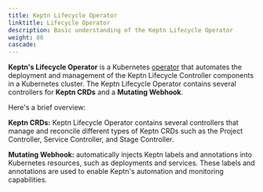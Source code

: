 ```yaml
---
title: Keptn Lifecycle Operator
linktitle: Lifecycle Operator
description: Basic understanding of the Keptn Lifecycle Operator
weight: 80
cascade:
---
```



**Keptn's Lifecycle Operator** is
a Kubernetes [operator](https://kubernetes.io/docs/concepts/extend-kubernetes/operator/)
that automates the deployment and management
of the Keptn Lifecycle Controller components in a Kubernetes cluster.
The Keptn Lifecycle Operator contains several controllers for **Keptn CRDs**
and a **Mutating Webhook**.

Here's a brief overview:

**Keptn CRDs:** Keptn Lifecycle Operator contains
several controllers that manage and reconcile different types of Keptn CRDs
such as the Project Controller, Service Controller, and Stage Controller.

**Mutating Webhook:** automatically injects Keptn labels
and annotations into Kubernetes resources,
such as deployments and services.
These labels and annotations are used to enable Keptn's automation
and monitoring capabilities.
